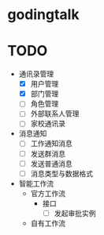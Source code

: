 # godingtalk

# TODO
- 通讯录管理
    - [x] 用户管理
    - [x] 部门管理
    - [ ] 角色管理
    - [ ] 外部联系人管理
    - [ ] 家校通讯录
- 消息通知
    - [ ] 工作通知消息
    - [ ] 发送群消息
    - [ ] 发送普通消息
    - [ ] 消息类型与数据格式
- 智能工作流
    - 官方工作流
        - 接口
            - [ ] 发起审批实例
    - 自有工作流

